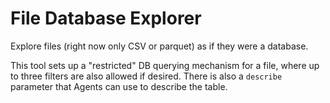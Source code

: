 # File Database Explorer

Explore files (right now only CSV or parquet) as if they were a database.

This tool sets up a "restricted" DB querying mechanism for a file, where up to three filters are also allowed if desired. There is also a `describe` parameter that Agents can use to describe the table.